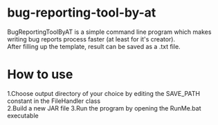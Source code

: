 # bug-reporting-tool-by-at

BugReportingToolByAT is a simple command line program which makes writing bug reports process faster (at least for it's creator). </br>
After filling up the template, result can be saved as a .txt file.

# How to use
 1.Choose output directory of your choice by editing the SAVE_PATH constant in the FileHandler class </br>
 2.Build a new JAR file
 3.Run the program by opening the RunMe.bat executable
